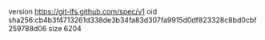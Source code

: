 version https://git-lfs.github.com/spec/v1
oid sha256:cb4b3f4713261d338de3b34fa83d307fa9915d0df823328c8bd0cbf259788d06
size 6204
